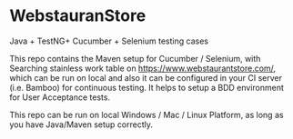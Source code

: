 # WebstauranStore

Java + TestNG+ Cucumber + Selenium testing cases

This repo contains the Maven setup for Cucumber / Selenium, with Searching stainless work table on https://www.webstaurantstore.com/, which can be run on local and also it can be configured in your CI server (i.e. Bamboo) for continuous testing. It helps to setup a BDD environment for User Acceptance tests.

This repo can be run on local Windows / Mac / Linux Platform, as long as you have Java/Maven setup correctly.
